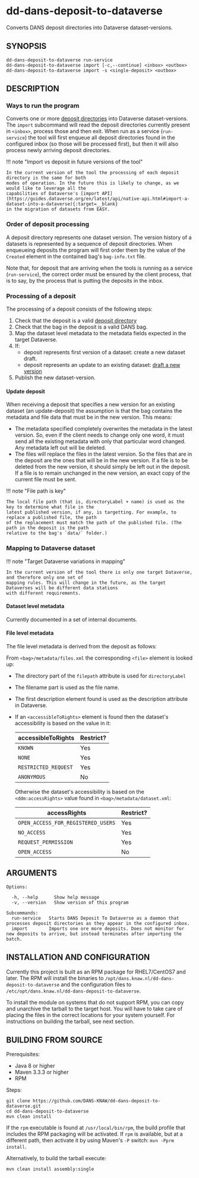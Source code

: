 dd-dans-deposit-to-dataverse
============================
Converts DANS deposit directories into Dataverse dataset-versions.

SYNOPSIS
--------

    dd-dans-deposit-to-dataverse run-service
    dd-dans-deposit-to-dataverse import [-c,--continue] <inbox> <outbox>
    dd-dans-deposit-to-dataverse import -s <single-deposit> <outbox>

DESCRIPTION
-----------
### Ways to run the program
Converts one or more [deposit directories](deposit-directory.md) into Dataverse dataset-versions. 
The `import` subcommand will read the deposit directories currently present in `<inbox>`, process those 
and then exit. When run as a service (`run-service`) the tool will first enqueue all deposit directories 
found in the configured inbox (so those will be processed first), but then it will also process newly 
arriving deposit directories. 

!!! note "Import vs deposit in future versions of the tool" 
        
    In the current version of the tool the processing of each deposit directory is the same for both
    modes of operation. In the future this is likely to change, as we would like to leverage all the
    capabilities of Dataverse's [import API](https://guides.dataverse.org/en/latest/api/native-api.html#import-a-dataset-into-a-dataverse){:target=__blank}
    in the migration of datasets from EASY.

### Order of deposit processing
A deposit directory represents one dataset version. The version history of a datasets is represented
by a sequence of deposit directories. When enqueueing deposits the program will first order them by the 
value of the `Created` element in the contained bag's `bag-info.txt` file.

Note that, for deposit that are arriving when the tools is running as a service (`run-service`), the 
correct order must be ensured by the client process, that is to say, by the process that is putting the
deposits in the inbox.  

### Processing of a deposit
The processing of a deposit consists of the following steps:

1. Check that the deposit is a valid [deposit directory](deposit-directory.md)
2. Check that the bag in the deposit is a valid DANS bag.
3. Map the dataset level metadata to the metadata fields expected in the target Dataverse.
4. If:
    * deposit represents first version of a dataset: create a new dataset draft.
    * deposit represents an update to an existing dataset: [draft a new version](#update-deposit)
5. Publish the new dataset-version.

#### Update deposit
When receiving a deposit that specifies a new version for an existing dataset (an update-deposit) the assumption
is that the bag contains the metadata and file data that must be in the new version. This means:

* The metadata specified completely overwrites the metadata in the latest version. So, even if the client needs to
  change only one word, it must send all the existing metadata with only that particular word changed. Any 
  metadata left out will be deleted.
* The files will replace the files in the latest version. So the files that are in the deposit are the ones
  that will be in the new version. If a file is to be deleted from the new version, it should simply be left
  out in the deposit. If a file is to remain unchanged in the new version, an exact copy of the current file must be sent.
  
!!! note "File path is key"

    The local file path (that is, directoryLabel + name) is used as the key to determine what file in the
    latest published version, if any, is targetting. For example, to replace a published file, the path
    of the replacement must match the path of the published file. (The path in the deposit is the path
    relative to the bag's `data/` folder.)
    
### Mapping to Dataverse dataset

!!! note "Target Dataverse variations in mapping"

    In the current version of the tool there is only one target Dataverse, and therefore only one set of
    mapping rules. This will change in the future, as the target Dataverses will be different data stations   
    with different requirements.

#### Dataset level metadata
Currently documented in a set of internal documents.

#### File level metadata
The file level metadata is derived from the deposit as follows:

From `<bag>/metadata/files.xml` the corresponding `<file>` element is looked up:
  
  * The directory part of the `filepath` attribute is used for `directoryLabel`
  * The filename part is used as the file name.
  * The first description element found is used as the description attribute in Dataverse.
  * If an `<accessibleToRights>` element is found then the dataset's accessibility is based on
    the value in it:

    accessibleToRights  | Restrict?
    --------------------|---------------------------------
    `KNOWN`             |  Yes
    `NONE`              |  Yes
    `RESTRICTED_REQUEST`|  Yes
    `ANONYMOUS`         |  No

    Otherwise the dataset's accessibility is based on the `<ddm:accessRights>` value found in
    `<bag>/metadata/dataset.xml`: 

    accessRights        | Restrict?
    --------------------|---------------------------------
    `OPEN_ACCESS_FOR_REGISTERED_USERS`|  Yes
    `NO_ACCESS`              |  Yes
    `REQUEST_PERMISSION`     |  Yes
    `OPEN_ACCESS`            |  No

ARGUMENTS
---------

    Options:
    
      -h, --help      Show help message
      -v, --version   Show version of this program
    
    Subcommands:
      run-service   Starts DANS Deposit To Dataverse as a daemon that processes deposit directories as they appear in the configured inbox.
      import        Imports one ore more deposits. Does not monitor for new deposits to arrive, but instead terminates after importing the batch.

INSTALLATION AND CONFIGURATION
------------------------------
Currently this project is built as an RPM package for RHEL7/CentOS7 and later. The RPM will install the binaries to
`/opt/dans.knaw.nl/dd-dans-deposit-to-dataverse` and the configuration files to `/etc/opt/dans.knaw.nl/dd-dans-deposit-to-dataverse`.

To install the module on systems that do not support RPM, you can copy and unarchive the tarball to the target host.
You will have to take care of placing the files in the correct locations for your system yourself. For instructions
on building the tarball, see next section.

BUILDING FROM SOURCE
--------------------
Prerequisites:

* Java 8 or higher
* Maven 3.3.3 or higher
* RPM

Steps:

    git clone https://github.com/DANS-KNAW/dd-dans-deposit-to-dataverse.git
    cd dd-dans-deposit-to-dataverse 
    mvn clean install

If the `rpm` executable is found at `/usr/local/bin/rpm`, the build profile that includes the RPM
packaging will be activated. If `rpm` is available, but at a different path, then activate it by using
Maven's `-P` switch: `mvn -Pprm install`.

Alternatively, to build the tarball execute:

    mvn clean install assembly:single
